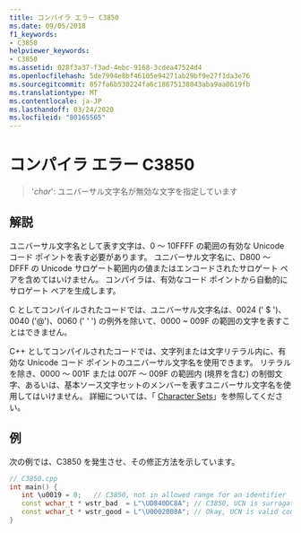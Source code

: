 ```yaml
---
title: コンパイラ エラー C3850
ms.date: 09/05/2018
f1_keywords:
- C3850
helpviewer_keywords:
- C3850
ms.assetid: 028f3a37-f3ad-4ebc-9168-3cdea47524d4
ms.openlocfilehash: 5de7994e8bf46105e94271ab29bf9e27f1da3e76
ms.sourcegitcommit: 857fa6b530224fa6c18675138043aba9aa0619fb
ms.translationtype: MT
ms.contentlocale: ja-JP
ms.lasthandoff: 03/24/2020
ms.locfileid: "80165565"
---
```

# <a name="compiler-error-c3850"></a>コンパイラ エラー C3850

> '*char*': ユニバーサル文字名が無効な文字を指定しています

## <a name="remarks"></a>解説

ユニバーサル文字名として表す文字は、0 ～ 10FFFF の範囲の有効な Unicode コード ポイントを表す必要があります。 ユニバーサル文字名に、D800 ～ DFFF の Unicode サロゲート範囲内の値またはエンコードされたサロゲート ペアを含めてはいけません。 コンパイラは、有効なコード ポイントから自動的にサロゲート ペアを生成します。

C としてコンパイルされたコードでは、ユニバーサル文字名は、0024 (' $ ')、0040 ('\@')、0060 (' ' ') の例外を除いて、0000 ~ 009F の範囲の文字を表すことはできません。

C++ としてコンパイルされたコードでは、文字列または文字リテラル内に、有効な Unicode コード ポイントのユニバーサル文字名を使用できます。 リテラルを除き、0000 ～ 001F または 007F ～ 009F の範囲内 (境界を含む) の制御文字、あるいは、基本ソース文字セットのメンバーを表すユニバーサル文字名を使用してはいけません。  詳細については、「 [Character Sets](../../cpp/character-sets.md)」を参照してください。

## <a name="example"></a>例

次の例では、C3850 を発生させ、その修正方法を示しています。

```cpp
// C3850.cpp
int main() {
   int \u0019 = 0;   // C3850, not in allowed range for an identifier
   const wchar_t * wstr_bad  = L"\UD840DC8A"; // C3850, UCN is surrogate pair
   const wchar_t * wstr_good = L"\U0002008A"; // Okay, UCN is valid code point
}
```
